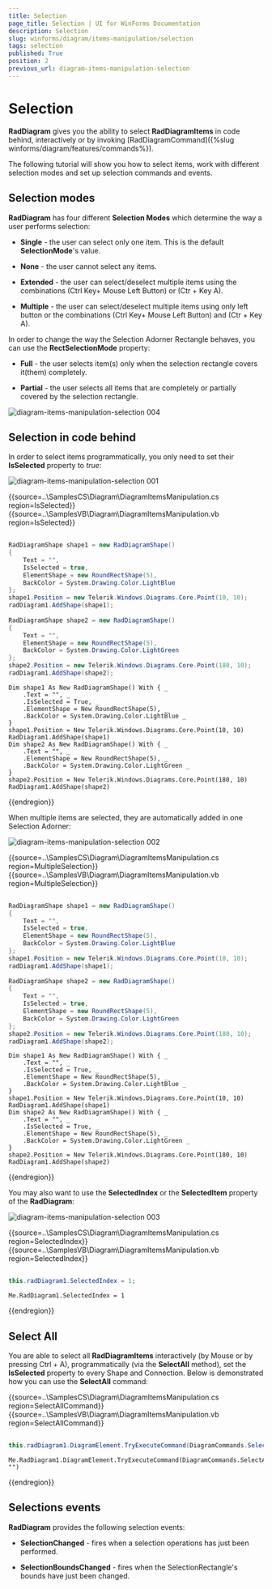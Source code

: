 ```yaml
---
title: Selection
page_title: Selection | UI for WinForms Documentation
description: Selection
slug: winforms/diagram/items-manipulation/selection
tags: selection
published: True
position: 2
previous_url: diagram-items-manipulation-selection
---
```


# Selection



__RadDiagram__ gives you the ability to select __RadDiagramItems__ in code behind, interactively or by invoking [RadDiagramCommand]({%slug winforms/diagram/features/commands%}).

The following tutorial will show you how to select items, work with different selection modes and set up selection commands and events.

## Selection modes

__RadDiagram__ has four different __Selection Modes__ which determine the way a user performs selection:

* __Single__ - the user can select only one item. This is the default __SelectionMode__'s value.
            

* __None__ - the user cannot select any items.
            

* __Extended__ - the user can select/deselect multiple items using the combinations (Ctrl Key+ Mouse Left Button) or (Ctr + Key A). 
            

* __Multiple__ - the user can select/deselect multiple items using only left button or the combinations (Ctrl Key+ Mouse Left Button) and (Ctr + Key A).
            

In order to change the way the Selection Adorner Rectangle behaves, you can use the __RectSelectionMode__ property:

* __Full__ - the user selects item(s) only when the selection rectangle covers it(them) completely.
            

* __Partial__ - the user selects all items that are completely or partially covered by the selection rectangle.

![diagram-items-manipulation-selection 004](images/diagram-items-manipulation-selection004.gif)

## Selection in code behind

In order to select items programmatically, you only need to set their __IsSelected__ property to *true*:

![diagram-items-manipulation-selection 001](images/diagram-items-manipulation-selection001.png) 

{{source=..\SamplesCS\Diagram\DiagramItemsManipulation.cs region=IsSelected}} 
{{source=..\SamplesVB\Diagram\DiagramItemsManipulation.vb region=IsSelected}} 

````C#
            
RadDiagramShape shape1 = new RadDiagramShape()
{
    Text = "",
    IsSelected = true,
    ElementShape = new RoundRectShape(5),
    BackColor = System.Drawing.Color.LightBlue
};
shape1.Position = new Telerik.Windows.Diagrams.Core.Point(10, 10);
radDiagram1.AddShape(shape1);
            
RadDiagramShape shape2 = new RadDiagramShape()
{
    Text = "",
    ElementShape = new RoundRectShape(5),
    BackColor = System.Drawing.Color.LightGreen
};
shape2.Position = new Telerik.Windows.Diagrams.Core.Point(180, 10);
radDiagram1.AddShape(shape2);

````
````VB.NET
Dim shape1 As New RadDiagramShape() With { _
    .Text = "", _
    .IsSelected = True, _
    .ElementShape = New RoundRectShape(5), _
    .BackColor = System.Drawing.Color.LightBlue _
}
shape1.Position = New Telerik.Windows.Diagrams.Core.Point(10, 10)
RadDiagram1.AddShape(shape1)
Dim shape2 As New RadDiagramShape() With { _
    .Text = "", _
    .ElementShape = New RoundRectShape(5), _
    .BackColor = System.Drawing.Color.LightGreen _
}
shape2.Position = New Telerik.Windows.Diagrams.Core.Point(180, 10)
RadDiagram1.AddShape(shape2)

````

{{endregion}} 
 

When multiple items are selected, they are automatically added in one Selection Adorner: 

![diagram-items-manipulation-selection 002](images/diagram-items-manipulation-selection002.png) 


{{source=..\SamplesCS\Diagram\DiagramItemsManipulation.cs region=MultipleSelection}} 
{{source=..\SamplesVB\Diagram\DiagramItemsManipulation.vb region=MultipleSelection}} 

````C#
            
RadDiagramShape shape1 = new RadDiagramShape()
{
    Text = "",
    IsSelected = true,
    ElementShape = new RoundRectShape(5),
    BackColor = System.Drawing.Color.LightBlue
};
shape1.Position = new Telerik.Windows.Diagrams.Core.Point(10, 10);
radDiagram1.AddShape(shape1);
            
RadDiagramShape shape2 = new RadDiagramShape()
{
    Text = "",
    IsSelected = true,
    ElementShape = new RoundRectShape(5),
    BackColor = System.Drawing.Color.LightGreen
};
shape2.Position = new Telerik.Windows.Diagrams.Core.Point(180, 10);
radDiagram1.AddShape(shape2);

````
````VB.NET
Dim shape1 As New RadDiagramShape() With { _
    .Text = "", _
    .IsSelected = True, _
    .ElementShape = New RoundRectShape(5), _
    .BackColor = System.Drawing.Color.LightBlue _
}
shape1.Position = New Telerik.Windows.Diagrams.Core.Point(10, 10)
RadDiagram1.AddShape(shape1)
Dim shape2 As New RadDiagramShape() With { _
    .Text = "", _
    .IsSelected = True, _
    .ElementShape = New RoundRectShape(5), _
    .BackColor = System.Drawing.Color.LightGreen _
}
shape2.Position = New Telerik.Windows.Diagrams.Core.Point(180, 10)
RadDiagram1.AddShape(shape2)

````

{{endregion}} 




You may also want to use the __SelectedIndex__ or the __SelectedItem__ property of the __RadDiagram__:

![diagram-items-manipulation-selection 003](images/diagram-items-manipulation-selection003.png) 

{{source=..\SamplesCS\Diagram\DiagramItemsManipulation.cs region=SelectedIndex}} 
{{source=..\SamplesVB\Diagram\DiagramItemsManipulation.vb region=SelectedIndex}} 

````C#
            
this.radDiagram1.SelectedIndex = 1;

````
````VB.NET
Me.RadDiagram1.SelectedIndex = 1

````

{{endregion}} 




## Select All

You are able to select all __RadDiagramItems__ interactively (by Mouse or by pressing Ctrl + A), programmatically (via the __SelectAll__ method), set the __IsSelected__ property to every Shape and Connection. Below is demonstrated how you can use the __SelectAll__ command: 

{{source=..\SamplesCS\Diagram\DiagramItemsManipulation.cs region=SelectAllCommand}} 
{{source=..\SamplesVB\Diagram\DiagramItemsManipulation.vb region=SelectAllCommand}} 

````C#
            
this.radDiagram1.DiagramElement.TryExecuteCommand(DiagramCommands.SelectAll, "");

````
````VB.NET
Me.RadDiagram1.DiagramElement.TryExecuteCommand(DiagramCommands.SelectAll, "")

````

{{endregion}} 
 
## Selections events

__RadDiagram__ provides the following selection events:
        

* __SelectionChanged__ - fires when a selection operations has just been performed.
            

* __SelectionBoundsChanged__ - fires when the SelectionRectangle's bounds have just been changed.
            
